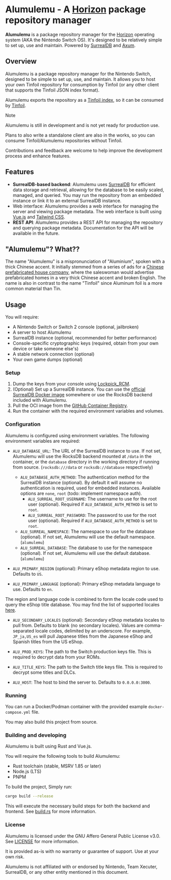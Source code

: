 # Alumulemu - A [Horizon] package repository manager

**Alumulemu** is a package repository manager for the [Horizon] operating system (AKA the Nintendo Switch OS). It's designed to be relatively simple to set up, use and maintain. Powered by [SurrealDB](https://surrealdb.com/) and [Axum](https://github.com/tokio-rs/axum).

## Overview

Alumulemu is a package repository manager for the Nintendo Switch, designed to be simple to set up, use, and maintain. It allows you to host your own Tinfoil repository for consumption by Tinfoil (or any other client that supports the Tinfoil JSON index format).

Alumulemu exports the repository as a [Tinfoil index](https://blawar.github.io/tinfoil/custom_index), so it can be consumed by [Tinfoil](https://tinfoil.io/).

> [!NOTE]
> Alumulemu is still in development and is not yet ready for production use.
>
> Plans to also write a standalone client are also in the works, so you can consume Tinfoil/Alumulemu repositories without Tinfoil.
>
> Contributions and feedback are welcome to help improve the development process and enhance features.

## Features

- **SurrealDB-based backend**: Alumulemu uses [SurrealDB](https://surrealdb.com/) for efficient data storage and retrieval, allowing for the database to be easily scaled, managed, and queried. You may run the repository from an embedded instance or link it to an external SurrealDB instance.
- Web interface: Alumulemu provides a web interface for managing the server and viewing package metadata. The web interface is built using [Vue.js](https://vuejs.org/) and [Tailwind CSS](https://tailwindcss.com/).
- **REST API**: Alumulemu provides a REST API for managing the repository and querying package metadata. Documentation for the API will be available in the future.

## "Alumulemu"? What??

The name "Alumulemu" is a mispronunciation of "Aluminium", spoken with a thick Chinese accent. It initially stemmed from a series of ads for a [Chinese
prefabricated house company](https://www.etonghouse.com/), where the saleswoman would advertise prefabricated homes in a very thick Chinese accent and broken English. The name is also in contrast to the name "Tinfoil" since Aluminum foil is a more common material than Tin.

[Horizon]: https://en.wikipedia.org/wiki/Nintendo_Switch_system_software

## Usage

You will require:

- A Nintendo Switch or Switch 2 console (optional, jailbroken)
- A server to host Alumulemu
- SurrealDB instance (optional, recommended for better performance)
- Console-specific cryptographic keys (required, obtain from your own device or take someone else's)
- A stable network connection (optional)
- Your own game dumps (optional)

### Setup

1. Dump the keys from your console using [Lockpick_RCM](https://github.com/saneki/Lockpick_RCM).
2. (Optional) Set up a SurrealDB instance. You can use the [official SurrealDB Docker image](https://hub.docker.com/r/surrealdb/surrealdb) somewhere or use the RocksDB backend included with Alumulemu.
3. Pull the OCI image from the [GitHub Container Registry](https://github.com/RyouVC/alumulemu/packages/).
4. Run the container with the required environment variables and volumes.

### Configuration

Alumulemu is configured using environment variables. The following environment variables are required:

- `ALU_DATABASE_URL`: The URL of the SurrealDB instance to use. If not set, Alumulemu will use the RocksDB backend mounted at `/data` in the container, or the `database` directory in the working directory if running from source. (`rocksdb:///data` or `rocksdb://database` respectively)
  - `ALU_DATABASE_AUTH_METHOD`: The authentication method for the SurrealDB instance (optional). By default it will assume no authentication is required, used for embedded instances. Available options are `none`, `root` (todo: implement namespace auth).
    - `ALU_SURREAL_ROOT_USERNAME`: The username to use for the root user (optional). Required if `ALU_DATABASE_AUTH_METHOD` is set to `root`.
    - `ALU_SURREAL_ROOT_PASSWORD`: The password to use for the root user (optional). Required if `ALU_DATABASE_AUTH_METHOD` is set to `root`.
  - `ALU_SURREAL_NAMESPACE`: The namespace to use for the database (optional). If not set, Alumulemu will use the default namespace. (`alumulemu`)
  - `ALU_SURREAL_DATABASE`: The database to use for the namespace (optional). If not set, Alumulemu will use the default database. (`alumulemu`)

- `ALU_PRIMARY_REGION` (optional): Primary eShop metadata region to use. Defaults to `US`.
- `ALU_PRIMARY_LANGUAGE` (optional): Primary eShop metadata language to use. Defaults to `en`.

The region and language code is combined to form the locale code used to query the eShop title database. You may find the list of supported locales [here](https://github.com/blawar/titledb/blob/master/languages.json).

- `ALU_SECONDARY_LOCALES` (optional): Secondary eShop metadata locales to pull from. Defaults to blank (no secondary locales). Values are comma-separated locale codes, delimited by an underscore. For example, `JP_ja,US_es` will pull Japanese titles from the Japanese eShop and Spanish titles from the US eShop.

- `ALU_PROD_KEYS`: The path to the Switch production keys file. This is required to decrypt data from your ROMs.
- `ALU_TITLE_KEYS`: The path to the Switch title keys file. This is required to decrypt some titles and DLCs.

- `ALU_HOST`: The host to bind the server to. Defaults to `0.0.0.0:3000`.

### Running

You can run a Docker/Podman container with the provided example `docker-compose.yml` file.

You may also build this project from source.

### Building and developing

Alumulemu is built using Rust and Vue.js.

You will require the following tools to build Alumulemu:

- Rust toolchain (stable, MSRV 1.85 or later)
- Node.js (LTS)
- PNPM

To build the project, Simply run:

```sh
cargo build --release
```

This will execute the necessary build steps for both the backend and frontend. See [build.rs](build.rs) for more information.

### License

Alumulemu is licensed under the GNU Affero General Public License v3.0. See [LICENSE](LICENSE) for more information.

It is provided as-is with no warranty or guarantee of support. Use at your own risk.

Alumulemu is not affiliated with or endorsed by Nintendo, Team Xecuter, SurrealDB, or any other entity mentioned in this document.
